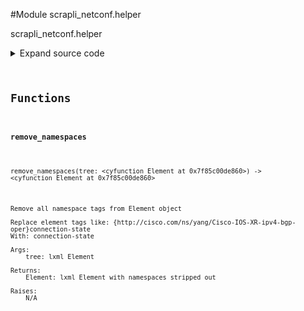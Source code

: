 <link rel="preload stylesheet" as="style" href="https://cdnjs.cloudflare.com/ajax/libs/10up-sanitize.css/11.0.1/sanitize.min.css" integrity="sha256-PK9q560IAAa6WVRRh76LtCaI8pjTJ2z11v0miyNNjrs=" crossorigin>
<link rel="preload stylesheet" as="style" href="https://cdnjs.cloudflare.com/ajax/libs/10up-sanitize.css/11.0.1/typography.min.css" integrity="sha256-7l/o7C8jubJiy74VsKTidCy1yBkRtiUGbVkYBylBqUg=" crossorigin>
<link rel="stylesheet preload" as="style" href="https://cdnjs.cloudflare.com/ajax/libs/highlight.js/10.1.1/styles/github.min.css" crossorigin>
<script defer src="https://cdnjs.cloudflare.com/ajax/libs/highlight.js/10.1.1/highlight.min.js" integrity="sha256-Uv3H6lx7dJmRfRvH8TH6kJD1TSK1aFcwgx+mdg3epi8=" crossorigin></script>
<script>window.addEventListener('DOMContentLoaded', () => hljs.initHighlighting())</script>















#Module scrapli_netconf.helper

scrapli_netconf.helper

<details class="source">
    <summary>
        <span>Expand source code</span>
    </summary>
    <pre>
        <code class="python">
"""scrapli_netconf.helper"""
import re
from logging import getLogger

from lxml import objectify
from lxml.etree import Element

LOG = getLogger("scrapli_netconf.helper")


def remove_namespaces(tree: Element) -> Element:
    """
    Remove all namespace tags from Element object

    Replace element tags like: {http://cisco.com/ns/yang/Cisco-IOS-XR-ipv4-bgp-oper}connection-state
    With: connection-state

    Args:
        tree: lxml Element

    Returns:
        Element: lxml Element with namespaces stripped out

    Raises:
        N/A

    """
    for el in tree.getiterator():
        if not hasattr(el.tag, "find"):
            continue
        el.tag = re.sub(r"^{.*}", "", el.tag)
    objectify.deannotate(tree, cleanup_namespaces=True)
    return tree
        </code>
    </pre>
</details>



## Functions

    

#### remove_namespaces
`remove_namespaces(tree: <cyfunction Element at 0x7f85c00de860>) ‑> <cyfunction Element at 0x7f85c00de860>`

```text
Remove all namespace tags from Element object

Replace element tags like: {http://cisco.com/ns/yang/Cisco-IOS-XR-ipv4-bgp-oper}connection-state
With: connection-state

Args:
    tree: lxml Element

Returns:
    Element: lxml Element with namespaces stripped out

Raises:
    N/A
```